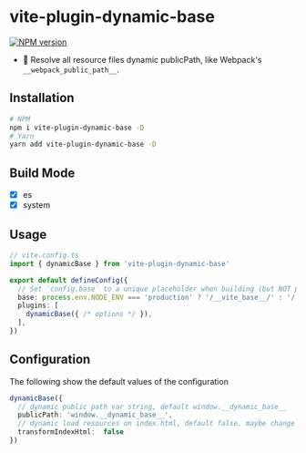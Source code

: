 # vite-plugin-dynamic-base

[![NPM version](https://img.shields.io/npm/v/vite-plugin-dynamic-base?color=a1b858&label=)](https://www.npmjs.com/package/vite-plugin-dynamic-base)

- 🦾 Resolve all resource files dynamic publicPath, like Webpack's `__webpack_public_path__`.

## Installation

```bash
# NPM
npm i vite-plugin-dynamic-base -D
# Yarn
yarn add vite-plugin-dynamic-base -D
```

## Build Mode

- [x] es
- [x] system

## Usage

```ts
// vite.config.ts
import { dynamicBase } from 'vite-plugin-dynamic-base'

export default defineConfig({
  // Set `config.base` to a unique placeholder when building (but NOT previewing)
  base: process.env.NODE_ENV === 'production' ? '/__vite_base__/' : '/',
  plugins: [
    dynamicBase({ /* options */ }),
  ],
})
```

## Configuration

The following show the default values of the configuration

```ts
dynamicBase({
  // dynamic public path var string, default window.__dynamic_base__
  publicPath: 'window.__dynamic_base__',
  // dynamic load resources on index.html, default false. maybe change default true
  transformIndexHtml:  false
})
```

